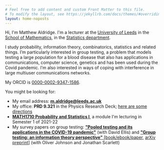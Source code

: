 ```yaml
---
# Feel free to add content and custom Front Matter to this file.
# To modify the layout, see https://jekyllrb.com/docs/themes/#overriding-theme-defaults
layout: home-noposts
---
```


Hi, I'm Matthew Aldridge. I'm a lecturer at the [University of Leeds](https://www.leeds.ac.uk) in the [School of Mathematics](https://eps.leeds.ac.uk/maths), in the [Statistics department](https://eps.leeds.ac.uk/maths-statistics).

I study probability, information theory, combinatorics, statistics and related things. I’m particularly interested in group testing, a problem that models testing a large population for a blood disease that also has applications in communications, computer science, genetics and has been used during the Covid pandemic. I’m also interested in ways of coping with interference in large multiuser communications networks.

My ORCID is [0000-0002-9347-1586](https://orcid.org/0000-0002-9347-1586).

You might be looking for:

* My email address: **<m.aldridge@leeds.ac.uk>**
* My office: **PRD 9.321** in the Physics Research Deck; [here are some directions](/office)
* **[MATH1710 Probability and Statistics I](https://mpaldridge.github.io/math1710)**, a module I'm lecturing in Semester 1 of 2021-22
* My survey papers on group testing: [**"Pooled testing and its applications in the COVID-19 pandemic"**](https://arxiv.org/abs/2105.08845) (with David Ellis) and [**"Group testing: an information theory perspective"** \[book/ebook/paper](https://doi.org/10.1561/0100000099), [arXiv preprint](https://arxiv.org/abs/1902.06002)] (with Oliver Johnson and Jonathan Scarlett)
